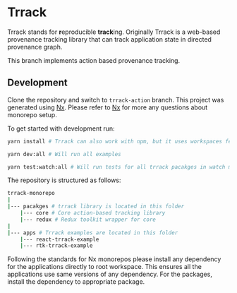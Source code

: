 

# Trrack

Trrack stands for **r**eproducible **track**ing. Originally Trrack is a web-based provenance tracking library that can track application state in directed provenance graph.

This branch implements action based provenance tracking.

## Development

Clone the repository and switch to `trrack-action` branch. 
This project was generated using [Nx](https://nx.dev). Please refer to [Nx](https://nx.dev) for more any questions about monorepo setup.

To get started with development run:

```bash
yarn install # Trrack can also work with npm, but it uses workspaces feature which we have only tested with yarn.

yarn dev:all # Will run all examples

yarn test:watch:all # Will run tests for all trrack pacakges in watch mode
```

The repository is structured as follows:

```bash
trrack-monorepo
|
|--- pacakges # trrack library is located in this folder
    |--- core # Core action-based tracking library
    |--- redux # Redux toolkit wrapper for core
|
|--- apps # Trrack examples are located in this folder
    |--- react-trrack-example
    |--- rtk-trrack-example
```


Following the standards for Nx monorepos please install any dependency for the applications directly to root workspace. This ensures all the applications use same versions of any dependency. For the packages, install the dependency to appropriate package.
